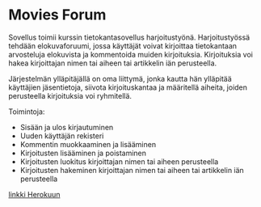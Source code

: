 # Movies Forum

Sovellus toimii kurssin tietokantasovellus harjoitustyönä. Harjoitustyössä tehdään elokuvaforuumi, jossa käyttäjät voivat kirjoittaa tietokantaan arvosteluja elokuvista ja kommentoida muiden kirjoituksia. Kirjoituksia voi hakea kirjoittajan nimen tai aiheen tai artikkelin iän perusteella.

Järjestelmän ylläpitäjällä on oma liittymä, jonka kautta hän ylläpitää käyttäjien jäsentietoja, siivota kirjoituskantaa ja määritellä aiheita, joiden perusteella kirjoituksia voi ryhmitellä. 

Toimintoja: 
- Sisään ja ulos kirjautuminen
- Uuden käyttäjän rekisteri
- Kommentin muokkaaminen ja lisääminen
- Kirjoitusten lisääminen ja poistaminen
- Kirjoitusten luokitus kirjoittajan nimen tai aiheen perusteella
- Kirjoitusten hakeminen kirjoittajan nimen tai aiheen tai artikkelin iän perusteella

[linkki Herokuun](https://tsoha-python-moviesforum.herokuapp.com/login/)
